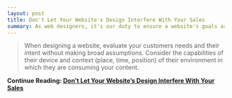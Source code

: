 ```yaml
---
layout: post
title: Don't Let Your Website's Design Interfere With Your Sales
summary: As web designers, it's our duty to ensure a website's goals are in-line with our visitors goals. Design should never get in the way, but rather enhance the the users experience of consuming the content.
---
```


>When designing a website, evaluate your customers needs and their intent without making broad assumptions. Consider the capabilities of their device and context (place, time, position) of their environment in which they are consuming your content.

**Continue Reading: [Don’t Let Your Website’s Design Interfere With Your Sales](http://simplicatedweb.com/knowledge/dont-let-your-websites-design-interfere-with-sales/)**

